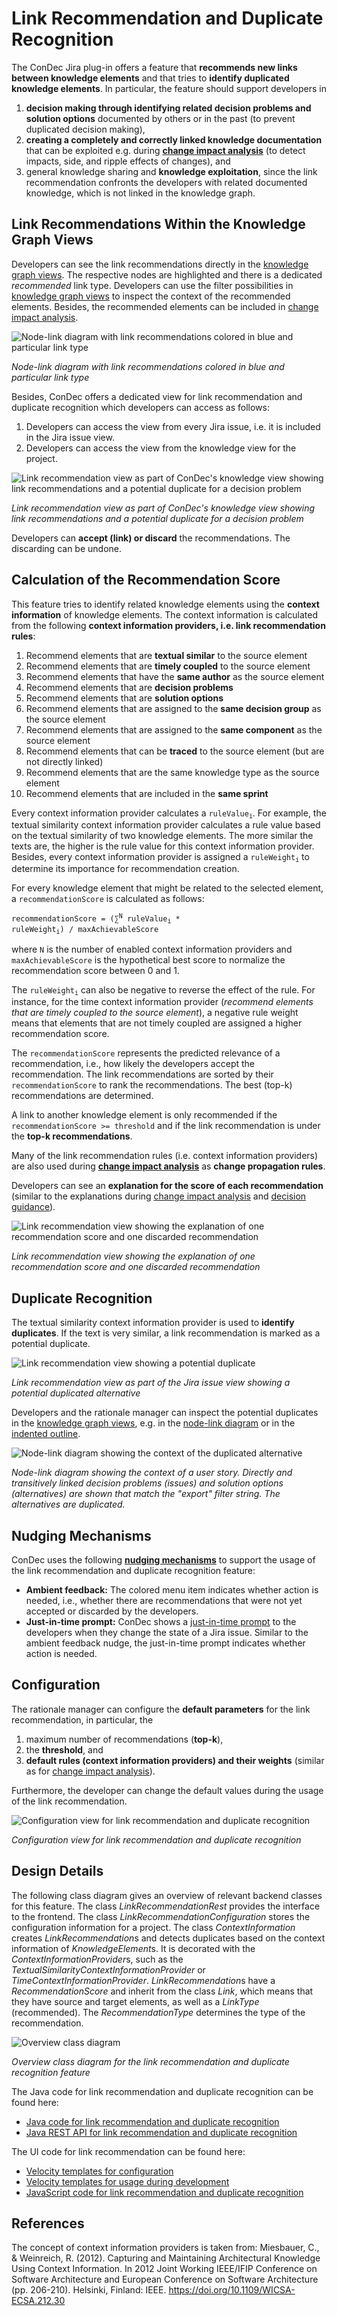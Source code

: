 # Link Recommendation and Duplicate Recognition

The ConDec Jira plug-in offers a feature that **recommends new links between knowledge elements** and 
that tries to **identify duplicated knowledge elements**.
In particular, the feature should support developers in
1. **decision making through identifying related decision problems and solution options** documented by others or in the past (to prevent duplicated decision making),
2. **creating a completely and correctly linked knowledge documentation** that can be exploited e.g. during **[change impact analysis]** (to detect impacts, side, and ripple effects of changes), and
3. general knowledge sharing and **knowledge exploitation**, since the link recommendation confronts the developers with related documented knowledge, which is not linked in the knowledge graph.

## Link Recommendations Within the Knowledge Graph Views
Developers can see the link recommendations directly in the [knowledge graph views].
The respective nodes are highlighted and there is a dedicated *recommended* link type.
Developers can use the filter possibilities in [knowledge graph views] to inspect the context of the recommended elements.
Besides, the recommended elements can be included in [change impact analysis].

![Node-link diagram with link recommendations colored in blue and particular link type](../screenshots/link_recommendation_node_link_diagram.png)

*Node-link diagram with link recommendations colored in blue and particular link type*

Besides, ConDec offers a dedicated view for link recommendation and duplicate recognition which developers can access as follows:
1. Developers can access the view from every Jira issue, i.e. it is included in the Jira issue view.
2. Developers can access the view from the knowledge view for the project.

![Link recommendation view as part of ConDec's knowledge view showing link recommendations and a potential duplicate for a decision problem](../screenshots/link_recommendation_view.png)

*Link recommendation view as part of ConDec's knowledge view showing link recommendations and a potential duplicate for a decision problem*

Developers can **accept (link) or discard** the recommendations.
The discarding can be undone.

## Calculation of the Recommendation Score
This feature tries to identify related knowledge elements using the **context information** of knowledge elements.
The context information is calculated from the following **context information providers, i.e. link recommendation rules**:

1. Recommend elements that are **textual similar** to the source element
2. Recommend elements that are **timely coupled** to the source element
3. Recommend elements that have the **same author** as the source element
4. Recommend elements that are **decision problems**
5. Recommend elements that are **solution options**
6. Recommend elements that are assigned to the **same decision group** as the source element
7. Recommend elements that are assigned to the **same component** as the source element
8. Recommend elements that can be **traced** to the source element (but are not directly linked)
9. Recommend elements that are the same knowledge type as the source element
10. Recommend elements that are included in the **same sprint**

Every context information provider calculates a <code>ruleValue<sub>i</sub></code>.
For example, the textual similarity context information provider calculates a rule value based on the textual similarity of two knowledge elements. 
The more similar the texts are, the higher is the rule value for this context information provider.
Besides, every context information provider is assigned a <code>ruleWeight<sub>i</sub></code> to determine its importance for recommendation creation.

For every knowledge element that might be related to the selected element, a `recommendationScore` is calculated as follows:

<code>recommendationScore = (&sum;<sup>N</sup> ruleValue<sub>i</sub> * ruleWeight<sub>i</sub>) / maxAchievableScore</code>

where `N` is the number of enabled context information providers 
and `maxAchievableScore` is the hypothetical best score to normalize the recommendation score between 0 and 1.

The <code>ruleWeight<sub>i</sub></code> can also be negative to reverse the effect of the rule.
For instance, for the time context information provider (*recommend elements that are timely coupled to the source element*),
a negative rule weight means that elements that are not timely coupled are assigned a higher recommendation score.

The `recommendationScore` represents the predicted relevance of a recommendation, i.e., how likely the developers accept the recommendation.
The link recommendations are sorted by their `recommendationScore` to rank the recommendations.
The best (top-k) recommendations are determined.

A link to another knowledge element is only recommended if the `recommendationScore >= threshold` and 
if the link recommendation is under the **top-k recommendations**.

Many of the link recommendation rules (i.e. context information providers) are also used during **[change impact analysis]**
as **change propagation rules**.

Developers can see an **explanation for the score of each recommendation** (similar to the explanations during [change impact analysis] and [decision guidance]).

![Link recommendation view showing the explanation of one recommendation score and one discarded recommendation](../screenshots/link_recommendation_score.png)

*Link recommendation view showing the explanation of one recommendation score and one discarded recommendation*

## Duplicate Recognition
The textual similarity context information provider is used to **identify duplicates**.
If the text is very similar, a link recommendation is marked as a potential duplicate.

![Link recommendation view showing a potential duplicate](../screenshots/link_recommendation_duplicate_tooltip.png)

*Link recommendation view as part of the Jira issue view showing a potential duplicated alternative*

Developers and the rationale manager can inspect the potential duplicates in the [knowledge graph views](knowledge-visualization.md), 
e.g. in the [node-link diagram](../screenshots/link_recommendation_duplicates_node_link_diagram.png) or in the [indented outline](../screenshots/link_recommendation_duplicates_indented_outline.png).

![Node-link diagram showing the context of the duplicated alternative](../screenshots/link_recommendation_duplicates_node_link_diagram.png)

*Node-link diagram showing the context of a user story.
Directly and transitively linked decision problems (issues) and solution options (alternatives) are shown that match the "export" filter string. 
The alternatives are duplicated.*

## Nudging Mechanisms
ConDec uses the following **[nudging mechanisms](nudging.md)** to support the usage of the link recommendation and duplicate recognition feature:

- **Ambient feedback:** The colored menu item indicates whether action is needed, i.e., 
whether there are recommendations that were not yet accepted or discarded by the developers.
- **Just-in-time prompt:** ConDec shows a [just-in-time prompt](../screenshots/nudging_prompt.png) to the developers when they change the state of a Jira issue.
Similar to the ambient feedback nudge, the just-in-time prompt indicates whether action is needed.

## Configuration
The rationale manager can configure the **default parameters** for the link recommendation, in particular, the
1. maximum number of recommendations (**top-k**), 
2. the **threshold**, and 
3. **default rules (context information providers) and their weights** (similar as for [change impact analysis]). 

Furthermore, the developer can change the default values during the usage of the link recommendation. 

![Configuration view for link recommendation and duplicate recognition](../screenshots/config_link_recommendation.png)

*Configuration view for link recommendation and duplicate recognition*

## Design Details
The following class diagram gives an overview of relevant backend classes for this feature.
The class *LinkRecommendationRest* provides the interface to the frontend. 
The class *LinkRecommendationConfiguration* stores the configuration information for a project. 
The class *ContextInformation* creates *LinkRecommendation*s and detects duplicates based on the context information of *KnowledgeElement*s.
It is decorated with the *ContextInformationProvider*s, such as the *TextualSimilarityContextInformationProvider* or *TimeContextInformationProvider*.
*LinkRecommendation*s have a *RecommendationScore* and inherit from the class *Link*, which means that they have source and target elements, as well as a *LinkType* (recommended).
The *RecommendationType* determines the type of the recommendation.

![Overview class diagram](../diagrams/class_diagram_link_recommendation.png)

*Overview class diagram for the link recommendation and duplicate recognition feature*

The Java code for link recommendation and duplicate recognition can be found here:

- [Java code for link recommendation and duplicate recognition](../../src/main/java/de/uhd/ifi/se/decision/management/jira/recommendation/linkrecommendation)
- [Java REST API for link recommendation and duplicate recognition](../../src/main/java/de/uhd/ifi/se/decision/management/jira/rest/LinkRecommendationRest.java)

The UI code for link recommendation can be found here:

- [Velocity templates for configuration](../../src/main/resources/templates/settings/linkrecommendation)
- [Velocity templates for usage during development](../../src/main/resources/templates/tabs/recommendation)
- [JavaScript code for link recommendation and duplicate recognition](../../src/main/resources/js/recommendation)

## References
The concept of context information providers is taken from: 
Miesbauer, C., & Weinreich, R. (2012). 
Capturing and Maintaining Architectural Knowledge Using Context Information. 
In 2012 Joint Working IEEE/IFIP Conference on Software Architecture and European Conference on Software Architecture (pp. 206-210). 
Helsinki, Finland: IEEE. 
https://doi.org/10.1109/WICSA-ECSA.212.30

[change impact analysis]: change-impact-analysis.md
[knowledge graph views]: knowledge-visualization.md
[decision guidance]: decision-guidance.md